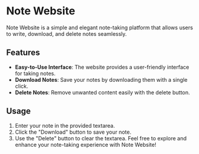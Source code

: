 # Note Website
Note Website is a simple and elegant note-taking platform that allows users to write, download, and delete notes seamlessly.

## Features
- **Easy-to-Use Interface**: The website provides a user-friendly interface for taking notes.
- **Download Notes**: Save your notes by downloading them with a single click.
- **Delete Notes**: Remove unwanted content easily with the delete button.
## Usage
1. Enter your note in the provided textarea.
2. Click the "Download" button to save your note.
3. Use the "Delete" button to clear the textarea.
Feel free to explore and enhance your note-taking experience with Note Website!
